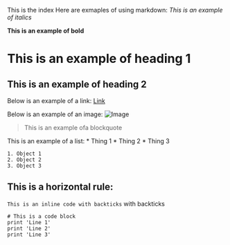This is the index
Here are exmaples of using markdown:
  *This is an example of italics*
  
  **This is an example of bold**
  
  # This is an example of heading 1
  
  ## This is an example of heading 2
  
  Below is an example of a link:
  [Link](http://harshi-cse.github.io/cse15l-lab-reports/)
  
  Below is an example of an image:
  ![Image](http://cdn.mos.cms.futurecdn.net/3upZx2gxxLpW7MBbnKYQLH-1200-80.jpg)
  
  > This is an example ofa blockquote
  
  This is an example of a list:
    * Thing 1
    * Thing 2
    * Thing 3
    
    1. Object 1
    2. Object 2
    3. Object 3
    
  This is a horizontal rule:
  ---
  
  `This is an inline code with backticks` with backticks
    
```
# This is a code block
print 'Line 1'
print 'Line 2'
print 'Line 3'
```
   
